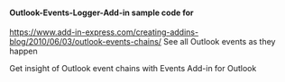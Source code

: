 #### Outlook-Events-Logger-Add-in sample code for 
https://www.add-in-express.com/creating-addins-blog/2010/06/03/outlook-events-chains/
See all Outlook events as they happen

Get insight of Outlook event chains with Events Add-in for Outlook

